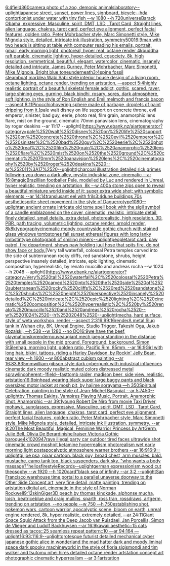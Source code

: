 [6:4](https://www.ebank.nz/aiartgenerator?category=6%3A4)[field](https://www.ebank.nz/aiartgenerator?category=field)[360camera photo of a zoo, demonic animals](https://www.ebank.nz/aiartgenerator?category=360camera%2520photo%2520of%2520a%2520zoo%2C%2520demonic%2520animals)[laboratory](https://www.ebank.nz/aiartgenerator?category=laboratory)[--uplight](https://www.ebank.nz/aiartgenerator?category=--uplight)[japanese street, sunset, power lines, signboard, bicycle](https://www.ebank.nz/aiartgenerator?category=japanese%2520street%2C%2520sunset%2C%2520power%2520lines%2C%2520signboard%2C%2520bicycle)[--hd](https://www.ebank.nz/aiartgenerator?category=--hd)[a contortionist under water with tiny fish --w 1080 --h 720](https://www.ebank.nz/aiartgenerator?category=a%2520contortionist%2520under%2520water%2520with%2520tiny%2520fish%2520--w%25201080%2520--h%2520720)[universe](https://www.ebank.nz/aiartgenerator?category=universe)[Barack Obama, expressive, Masculine, spirit, DMT, LSD , Tarot Card, Straight lines, alien language, chakras, tarot card, perfect eye alignment, perfect facial features, golden ratio, Peter Mohrbacher style, Marc Simonetti style, Mike Mignola style, detailed, intricate ink illustration, symmetry](https://www.ebank.nz/aiartgenerator?category=Barack%2520Obama%2C%2520expressive%2C%2520Masculine%2C%2520spirit%2C%2520DMT%2C%2520LSD%2520%2C%2520Tarot%2520Card%2C%2520Straight%2520lines%2C%2520alien%2520language%2C%2520chakras%2C%2520tarot%2520card%2C%2520perfect%2520eye%2520alignment%2C%2520perfect%2520facial%2520features%2C%2520golden%2520ratio%2C%2520Peter%2520Mohrbacher%2520style%2C%2520Marc%2520Simonetti%2520style%2C%2520Mike%2520Mignola%2520style%2C%2520detailed%2C%2520intricate%2520ink%2520illustration%2C%2520symmetry)[500](https://www.ebank.nz/aiartgenerator?category=500)[16:9](https://www.ebank.nz/aiartgenerator?category=16%3A9)[man with two heads is sitting at table with computer reading his emails, portrait, gmail, early morning light, photoreal, hyper real, octane render 4k](https://www.ebank.nz/aiartgenerator?category=man%2520with%2520two%2520heads%2520is%2520sitting%2520at%2520table%2520with%2520computer%2520reading%2520his%2520emails%2C%2520portrait%2C%2520gmail%2C%2520early%2520morning%2520light%2C%2520photoreal%2C%2520hyper%2520real%2C%2520octane%2520render%25204k)[buddha raft parable, cinematic lighting, hyper-detailed, cgsociety, 8k, high resolution, symmetrical, beautiful, elegant, watercolor, cinematic, insanely detailed and intricate, James Gurney, Peter Mohrbacher, Marc Simonetti, Mike Mignola, Bright blue tone](https://www.ebank.nz/aiartgenerator?category=buddha%2520raft%2520parable%2C%2520cinematic%2520lighting%2C%2520hyper-detailed%2C%2520cgsociety%2C%25208k%2C%2520high%2520resolution%2C%2520symmetrical%2C%2520beautiful%2C%2520elegant%2C%2520watercolor%2C%2520cinematic%2C%2520insanely%2520detailed%2520and%2520intricate%2C%2520James%2520Gurney%2C%2520Peter%2520Mohrbacher%2C%2520Marc%2520Simonetti%2C%2520Mike%2520Mignola%2C%2520Bright%2520blue%2520tone)[underneath](https://www.ebank.nz/aiartgenerator?category=underneath)[3:4](https://www.ebank.nz/aiartgenerator?category=3%3A4)[spine fossil steamboat,marble](https://www.ebank.nz/aiartgenerator?category=spine%2520fossil%2520steamboat%2Cmarble)[a Wabi Sabi style interior house design of a living room , octane lighting, octane render, trending on artstation, —aspect 5:4](https://www.ebank.nz/aiartgenerator?category=a%2520Wabi%2520Sabi%2520style%2520interior%2520house%2520design%2520of%2520a%2520living%2520room%2520%2C%2520octane%2520lighting%2C%2520octane%2520render%2C%2520trending%2520on%2520artstation%2C%2520%E2%80%94aspect%25205%3A4)[highly realistic portrait of a beautiful skeletal female addict, gothic, scared, raver, large shining eyes, gurning, black bindhi, rosary, sores,  dark atmosphere, soft lighting, in the style of Ron English and Emil melmoth and francis bacon --aspect 8:11](https://www.ebank.nz/aiartgenerator?category=highly%2520realistic%2520portrait%2520of%2520a%2520beautiful%2520skeletal%2520female%2520addict%2C%2520gothic%2C%2520scared%2C%2520raver%2C%2520large%2520shining%2520eyes%2C%2520gurning%2C%2520black%2520bindhi%2C%2520rosary%2C%2520sores%2C%2520%2520dark%2520atmosphere%2C%2520soft%2520lighting%2C%2520in%2520the%2520style%2520of%2520Ron%2520English%2520and%2520Emil%2520melmoth%2520and%2520francis%2520bacon%2520--aspect%25208%3A11)[Pinocchio](https://www.ebank.nz/aiartgenerator?category=Pinocchio)[hovering sphere made of garbage, droplets of paint dripping from it.](https://www.ebank.nz/aiartgenerator?category=hovering%2520sphere%2520made%2520of%2520garbage%2C%2520droplets%2520of%2520paint%2520dripping%2520from%2520it.)[pale walt disney on life support on concrete throne, evil emperor, sinister, bad guy, eerie, photo real, film grain, anamorphic lens flare, mist on the ground, cinematic 70mm panavision lens, cinematography by roger deakins --ar 11:17 --uplight](https://www.ebank.nz/aiartgenerator?category=pale%2520walt%2520disney%2520on%2520life%2520support%2520on%2520concrete%2520throne%2C%2520evil%2520emperor%2C%2520sinister%2C%2520bad%2520guy%2C%2520eerie%2C%2520photo%2520real%2C%2520film%2520grain%2C%2520anamorphic%2520lens%2520flare%2C%2520mist%2520on%2520the%2520ground%2C%2520cinematic%252070mm%2520panavision%2520lens%2C%2520cinematography%2520by%2520roger%2520deakins%2520--ar%252011%3A17%2520--uplight)[charcoal illustration detailed rick grimes following you down a dark alley, mystic industrial zone, cinematic --ar 16:8](https://www.ebank.nz/aiartgenerator?category=charcoal%2520illustration%2520detailed%2520rick%2520grimes%2520following%2520you%2520down%2520a%2520dark%2520alley%2C%2520mystic%2520industrial%2520zone%2C%2520cinematic%2520--ar%252016%3A8)[magic](https://www.ebank.nz/aiartgenerator?category=magic)[Brazillian footballer Pele, modelled by Luc and rendered in Unreal, hyper realistic, trending on artstation, 8k  --w 400](https://www.ebank.nz/aiartgenerator?category=Brazillian%2520footballer%2520Pele%2C%2520modelled%2520by%2520Luc%2520and%2520rendered%2520in%2520Unreal%2C%2520hyper%2520realistic%2C%2520trending%2520on%2520artstation%2C%25208k%2520%2520--w%2520400)[a stone zips open to reveal a beautiful miniature world inside of it; super extra wide shot; with symbolic elements --ar 14:14](https://www.ebank.nz/aiartgenerator?category=a%2520stone%2520zips%2520open%2520to%2520reveal%2520a%2520beautiful%2520miniature%2520world%2520inside%2520of%2520it%3B%2520super%2520extra%2520wide%2520shot%3B%2520with%2520symbolic%2520elements%2520--ar%252014%3A14)[translusant eel with frils](https://www.ebank.nz/aiartgenerator?category=translusant%2520eel%2520with%2520frils)[3:4](https://www.ebank.nz/aiartgenerator?category=3%3A4)[dune buildings 70s aesthetic](https://www.ebank.nz/aiartgenerator?category=dune%2520buildings%252070s%2520aesthetic)[sprite sheet movement in the style of Daguerrotype](https://www.ebank.nz/aiartgenerator?category=sprite%2520sheet%2520movement%2520in%2520the%2520style%2520of%2520Daguerrotype)[1080](https://www.ebank.nz/aiartgenerator?category=1080)[--uplight](https://www.ebank.nz/aiartgenerator?category=--uplight)[](https://www.ebank.nz/aiartgenerator?category=)[an ancient ornate intricate old tome spell book with the sigil symbol of a candle emblazoned on the cover, cinematic, realistic, intricate detail, finely detailed, small details, extra detail, photorealistic, high resolution, 3D, PBR, path tracing, volumetric lighting, octane render, arnold render, 8k](https://www.ebank.nz/aiartgenerator?category=an%2520ancient%2520ornate%2520intricate%2520old%2520tome%2520spell%2520book%2520with%2520the%2520sigil%2520symbol%2520of%2520a%2520candle%2520emblazoned%2520on%2520the%2520cover%2C%2520cinematic%2C%2520realistic%2C%2520intricate%2520detail%2C%2520finely%2520detailed%2C%2520small%2520details%2C%2520extra%2520detail%2C%2520photorealistic%2C%2520high%2520resolution%2C%25203D%2C%2520PBR%2C%2520path%2520tracing%2C%2520volumetric%2520lighting%2C%2520octane%2520render%2C%2520arnold%2520render%2C%25208k)[8k](https://www.ebank.nz/aiartgenerator?category=8k)[typography](https://www.ebank.nz/aiartgenerator?category=typography)[cinematic moody countryside gothic church with stained glass windows tombstones fall sunset ethereal figures with long lanky limbs](https://www.ebank.nz/aiartgenerator?category=cinematic%2520moody%2520countryside%2520gothic%2520church%2520with%2520stained%2520glass%2520windows%2520tombstones%2520fall%2520sunset%2520ethereal%2520figures%2520with%2520long%2520lanky%2520limbs)[tintype photograph of smiling miners](https://www.ebank.nz/aiartgenerator?category=tintype%2520photograph%2520of%2520smiling%2520miners)[--uplight](https://www.ebank.nz/aiartgenerator?category=--uplight)[people](https://www.ebank.nz/aiartgenerator?category=people)[tarot card: paw patrol, fire department. shows paw holding juul hose that spits fire. do not show face or body.](https://www.ebank.nz/aiartgenerator?category=tarot%2520card%3A%2520paw%2520patrol%2C%2520fire%2520department.%2520shows%2520paw%2520holding%2520juul%2520hose%2520that%2520spits%2520fire.%2520do%2520not%2520show%2520face%2520or%2520body.)[Very tall waterfall, colossal Petra temples carved into the side of subterranean rocky cliffs, red sandstone, shrubs, height perspective insanely detailed, intricate, epic lighting, cinematic composition, hyperrealistic, by renato muccillo and andreas rocha --w 1024 --h 2048 --uplight](https://www.ebank.nz/aiartgenerator?category=Very%2520tall%2520waterfall%2C%2520colossal%2520Petra%2520temples%2520carved%2520into%2520the%2520side%2520of%2520subterranean%2520rocky%2520cliffs%2C%2520red%2520sandstone%2C%2520shrubs%2C%2520height%2520perspective%2520insanely%2520detailed%2C%2520intricate%2C%2520epic%2520lighting%2C%2520cinematic%2520composition%2C%2520hyperrealistic%2C%2520by%2520renato%2520muccillo%2520and%2520andreas%2520rocha%2520--w%25201024%2520--h%25202048%2520--uplight)[mecha, hard surface, style of weta workshop, render --aspect 2:3](https://www.ebank.nz/aiartgenerator?category=mecha%2C%2520hard%2520surface%2C%2520style%2520of%2520weta%2520workshop%2C%2520render%2520--aspect%25202%3A3)[16:9](https://www.ebank.nz/aiartgenerator?category=16%3A9)[9:16](https://www.ebank.nz/aiartgenerator?category=9%3A16)[render](https://www.ebank.nz/aiartgenerator?category=render)[A metal Slug tank in Wuhan city, 8K, Unreal Engine, Studio Trigger, Takeshi Oga, Jakub Rozalski, --h 538 --w 1280 --no DO](https://www.ebank.nz/aiartgenerator?category=A%2520metal%2520Slug%2520tank%2520in%2520Wuhan%2520city%2C%25208K%2C%2520Unreal%2520Engine%2C%2520Studio%2520Trigger%2C%2520Takeshi%2520Oga%2C%2520Jakub%2520Rozalski%2C%2520--h%2520538%2520--w%25201280%2520--no%2520DO)[16:9](https://www.ebank.nz/aiartgenerator?category=16%3A9)[we have the beef, claymation](https://www.ebank.nz/aiartgenerator?category=we%2520have%2520the%2520beef%2C%2520claymation)[sky](https://www.ebank.nz/aiartgenerator?category=sky)[render](https://www.ebank.nz/aiartgenerator?category=render)[nouveau](https://www.ebank.nz/aiartgenerator?category=nouveau)[giant mech jaegar standing in the distance with small people in the mid ground. Foreground, background, Simon Stålenhag, morning light, golden ratio, Pacific Rim, 85mm, --ar 16:9](https://www.ebank.nz/aiartgenerator?category=giant%2520mech%2520jaegar%2520standing%2520in%2520the%2520distance%2520with%2520small%2520people%2520in%2520the%2520mid%2520ground.%2520Foreground%2C%2520background%2C%2520Simon%2520St%C3%A5lenhag%2C%2520morning%2520light%2C%2520golden%2520ratio%2C%2520Pacific%2520Rim%2C%252085mm%2C%2520--ar%252016%3A9)[Girl with long hair, bikini, tattoos, riding a Harley Davidson, by Rockin' Jelly Bean, rear view --h 1600 --w 800](https://www.ebank.nz/aiartgenerator?category=Girl%2520with%2520long%2520hair%2C%2520bikini%2C%2520tattoos%2C%2520riding%2520a%2520Harley%2520Davidson%2C%2520by%2520Rockin%27%2520Jelly%2520Bean%2C%2520rear%2520view%2520--h%25201600%2520--w%2520800)[abstract cubism painting --ar 16:8](https://www.ebank.nz/aiartgenerator?category=abstract%2520cubism%2520painting%2520--ar%252016%3A8)[3.8](https://www.ebank.nz/aiartgenerator?category=3.8)[35mm](https://www.ebank.nz/aiartgenerator?category=35mm)[william gibson style dark cyberpunk with industrial influences cinematic dark moody realistic muted colors distressed metal sprawl](https://www.ebank.nz/aiartgenerator?category=william%2520gibson%2520style%2520dark%2520cyberpunk%2520with%2520industrial%2520influences%2520cinematic%2520dark%2520moody%2520realistic%2520muted%2520colors%2520distressed%2520metal%2520sprawl)[incoherent:-1](https://www.ebank.nz/aiartgenerator?category=incoherent%3A-1)[field](https://www.ebank.nz/aiartgenerator?category=field)[--fast](https://www.ebank.nz/aiartgenerator?category=--fast)[tomb raider, madison beer, side view, realistic, artstation](https://www.ebank.nz/aiartgenerator?category=tomb%2520raider%2C%2520madison%2520beer%2C%2520side%2520view%2C%2520realistic%2C%2520artstation)[16:9](https://www.ebank.nz/aiartgenerator?category=16%3A9)[pinhead wearing black super large baggy pants and black oversized motor jacket at mosh pit, by hajime sorayama —h 350](https://www.ebank.nz/aiartgenerator?category=pinhead%2520wearing%2520black%2520super%2520large%2520baggy%2520pants%2520and%2520black%2520oversized%2520motor%2520jacket%2520at%2520mosh%2520pit%2C%2520by%2520hajime%2520sorayama%2520%E2%80%94h%2520350)[Spiritual Celebration, painting in the style of Jean-Michel Basquiat --ar 5:7](https://www.ebank.nz/aiartgenerator?category=Spiritual%2520Celebration%2C%2520painting%2520in%2520the%2520style%2520of%2520Jean-Michel%2520Basquiat%2520--ar%25205%3A7)[450](https://www.ebank.nz/aiartgenerator?category=450)[--uplight](https://www.ebank.nz/aiartgenerator?category=--uplight)[by Thomas Eakins, Vampires Playing Music, Portrait, Anamorphic Shot, Anamorphic --ar 39:1](https://www.ebank.nz/aiartgenerator?category=by%2520Thomas%2520Eakins%2C%2520Vampires%2520Playing%2520Music%2C%2520Portrait%2C%2520Anamorphic%2520Shot%2C%2520Anamorphic%2520--ar%252039%3A1)[young Robert De Niro from movie Taxi Driver, mohawk, sunglasses, expressive, Masculine, spirit, DMT, LSD , Tarot Card, Straight lines, alien language, chakras, tarot card, perfect eye alignment, perfect facial features, golden ratio, Peter Mohrbacher style, Marc Simonetti style, Mike Mignola style, detailed, intricate ink illustration, symmetry, --ar 9:20](https://www.ebank.nz/aiartgenerator?category=young%2520Robert%2520De%2520Niro%2520from%2520movie%2520Taxi%2520Driver%2C%2520mohawk%2C%2520sunglasses%2C%2520expressive%2C%2520Masculine%2C%2520spirit%2C%2520DMT%2C%2520LSD%2520%2C%2520Tarot%2520Card%2C%2520Straight%2520lines%2C%2520alien%2520language%2C%2520chakras%2C%2520tarot%2520card%2C%2520perfect%2520eye%2520alignment%2C%2520perfect%2520facial%2520features%2C%2520golden%2520ratio%2C%2520Peter%2520Mohrbacher%2520style%2C%2520Marc%2520Simonetti%2520style%2C%2520Mike%2520Mignola%2520style%2C%2520detailed%2C%2520intricate%2520ink%2520illustration%2C%2520symmetry%2C%2520--ar%25209%3A20)[The Most Beautiful, Magical, Feminine Warrior Princess by ArtGerm, Julie Bell, Olivia De Berardinis](https://www.ebank.nz/aiartgenerator?category=The%2520Most%2520Beautiful%2C%2520Magical%2C%2520Feminine%2520Warrior%2520Princess%2520by%2520ArtGerm%2C%2520Julie%2520Bell%2C%2520Olivia%2520De%2520Berardinis)[hellraiser Victoria Gothic baroque](https://www.ebank.nz/aiartgenerator?category=hellraiser%2520Victoria%2520Gothic%2520baroque)[4k](https://www.ebank.nz/aiartgenerator?category=4k)[1020947](https://www.ebank.nz/aiartgenerator?category=1020947)[rave illegal party car outdoor tired faces ultrawide shot cinematic crowd moshpit ketamine hyperrealism photorealism wet early morning light postapocalyptic atmosphere warner brothers  --ar 16:9](https://www.ebank.nz/aiartgenerator?category=rave%2520illegal%2520party%2520car%2520outdoor%2520tired%2520faces%2520ultrawide%2520shot%2520cinematic%2520crowd%2520moshpit%2520ketamine%2520hyperrealism%2520photorealism%2520wet%2520early%2520morning%2520light%2520postapocalyptic%2520atmosphere%2520warner%2520brothers%2520%2520--ar%252016%3A9)[16:9](https://www.ebank.nz/aiartgenerator?category=16%3A9)[--uplight](https://www.ebank.nz/aiartgenerator?category=--uplight)[gi joe psa, pixar cartoon. black guy, broad chest, arm muscles. bald. mustache. camo tank top. black suspenders. dark sky. "who wants a body massage?"](https://www.ebank.nz/aiartgenerator?category=gi%2520joe%2520psa%2C%2520pixar%2520cartoon.%2520black%2520guy%2C%2520broad%2520chest%2C%2520arm%2520muscles.%2520bald.%2520mustache.%2520camo%2520tank%2520top.%2520black%2520suspenders.%2520dark%2520sky.%2520%22who%2520wants%2520a%2520body%2520massage%3F%22)[helios](https://www.ebank.nz/aiartgenerator?category=helios)[fire](https://www.ebank.nz/aiartgenerator?category=fire)[style](https://www.ebank.nz/aiartgenerator?category=style)[Records](https://www.ebank.nz/aiartgenerator?category=Records)[--uplight](https://www.ebank.nz/aiartgenerator?category=--uplight)[german expressionism wood cut theosophy --w 1920 --h 1020](https://www.ebank.nz/aiartgenerator?category=german%2520expressionism%2520wood%2520cut%2520theosophy%2520--w%25201920%2520--h%25201020)[card”](https://www.ebank.nz/aiartgenerator?category=card%E2%80%9D)[black sea of infinity --ar 3:2 --uplight](https://www.ebank.nz/aiartgenerator?category=black%2520sea%2520of%2520infinity%2520--ar%25203%3A2%2520--uplight)[San Francisco warehouse time portal to a parallel unaverse doorway to the Other Side Concept art, very fine detail, matte painting, trending on artstation digital art, cinematic in the style of Norman Rockwell](https://www.ebank.nz/aiartgenerator?category=San%2520Francisco%2520warehouse%2520time%2520portal%2520to%2520a%2520parallel%2520unaverse%2520doorway%2520to%2520the%2520Other%2520Side%2520Concept%2520art%2C%2520very%2520fine%2520detail%2C%2520matte%2520painting%2C%2520trending%2520on%2520artstation%2520digital%2520art%2C%2520cinematic%2520in%2520the%2520style%2520of%2520Norman%2520Rockwell)[9:12](https://www.ebank.nz/aiartgenerator?category=9%3A12)[skin](https://www.ebank.nz/aiartgenerator?category=skin)[Giger](https://www.ebank.nz/aiartgenerator?category=Giger)[3D peach,by thomas kindkade, alphonse mucha, loish, beatriceblue and craig mullins, sparth, ross tran, rossdraws, artgerm, trending on artstation, --no people --w 750 --h 750](https://www.ebank.nz/aiartgenerator?category=3D%2520peach%2Cby%2520thomas%2520kindkade%2C%2520alphonse%2520mucha%2C%2520loish%2C%2520beatriceblue%2520and%2520craig%2520mullins%2C%2520sparth%2C%2520ross%2520tran%2C%2520rossdraws%2C%2520artgerm%2C%2520trending%2520on%2520artstation%2C%2520--no%2520people%2520--w%2520750%2520--h%2520750)[establishing shot, pokemon wars, cartoon warrior, apocalyptic scene, bloom on earth, unreal engine rendered, 8k, hyper realistic, extremely detailed, --ar 24:1](https://www.ebank.nz/aiartgenerator?category=establishing%2520shot%2C%2520pokemon%2520wars%2C%2520cartoon%2520warrior%2C%2520apocalyptic%2520scene%2C%2520bloom%2520on%2520earth%2C%2520unreal%2520engine%2520rendered%2C%25208k%2C%2520hyper%2520realistic%2C%2520extremely%2520detailed%2C%2520--ar%252024%3A1)[1](https://www.ebank.nz/aiartgenerator?category=1)[Giant Space Squid Attack from the Deep  Jacob van Ruisdael, Jan Porcellis, Simon de Vlieger and Ludolf Backhuysen --ar 16:9](https://www.ebank.nz/aiartgenerator?category=Giant%2520Space%2520Squid%2520Attack%2520from%2520the%2520Deep%2520%2520Jacob%2520van%2520Ruisdael%2C%2520Jan%2520Porcellis%2C%2520Simon%2520de%2520Vlieger%2520and%2520Ludolf%2520Backhuysen%2520--ar%252016%3A9)[kawaii aesthetic::15 cats dressed as tacos::25 seamless repeat pattern::10  —ar 94:164 —uplight](https://www.ebank.nz/aiartgenerator?category=kawaii%2520aesthetic%3A%3A15%2520cats%2520dressed%2520as%2520tacos%3A%3A25%2520seamless%2520repeat%2520pattern%3A%3A10%2520%2520%E2%80%94ar%252094%3A164%2520%E2%80%94uplight)[16:9](https://www.ebank.nz/aiartgenerator?category=16%3A9)[3:1](https://www.ebank.nz/aiartgenerator?category=3%3A1)[16:9](https://www.ebank.nz/aiartgenerator?category=16%3A9)[--uplight](https://www.ebank.nz/aiartgenerator?category=--uplight)[grotesque futurist detailed mechanical cyber japanese gothic alice in wonderland the mad hatter dark and moody liminal space dark spooky machineworld in the style of floria sigismondi and tim walker and tsutomu nihei hires detailed octane render artstation concept art photographic cinematic hyperrealism --ar 3:1](https://www.ebank.nz/aiartgenerator?category=grotesque%2520futurist%2520detailed%2520mechanical%2520cyber%2520japanese%2520gothic%2520alice%2520in%2520wonderland%2520the%2520mad%2520hatter%2520dark%2520and%2520moody%2520liminal%2520space%2520dark%2520spooky%2520machineworld%2520in%2520the%2520style%2520of%2520floria%2520sigismondi%2520and%2520tim%2520walker%2520and%2520tsutomu%2520nihei%2520hires%2520detailed%2520octane%2520render%2520artstation%2520concept%2520art%2520photographic%2520cinematic%2520hyperrealism%2520--ar%25203%3A1)[artstation](https://www.ebank.nz/aiartgenerator?category=artstation)